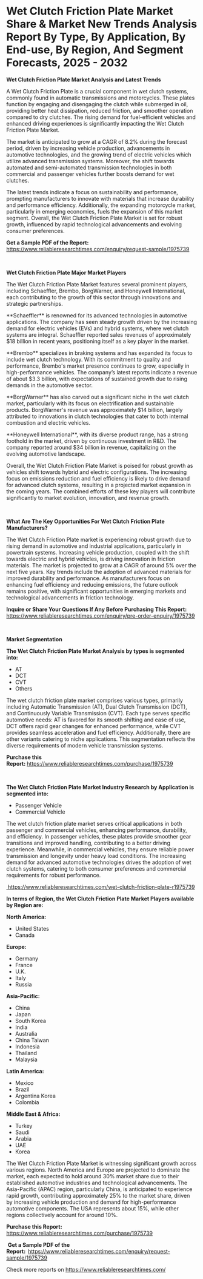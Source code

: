 <p><h1>Wet Clutch Friction Plate Market Share & Market New Trends Analysis Report By Type, By Application, By End-use, By Region, And Segment Forecasts, 2025 - 2032</h1></p><p><strong>Wet Clutch Friction Plate Market Analysis and Latest Trends</strong></p>
<p><p>A Wet Clutch Friction Plate is a crucial component in wet clutch systems, commonly found in automatic transmissions and motorcycles. These plates function by engaging and disengaging the clutch while submerged in oil, providing better heat dissipation, reduced friction, and smoother operation compared to dry clutches. The rising demand for fuel-efficient vehicles and enhanced driving experiences is significantly impacting the Wet Clutch Friction Plate Market.</p><p>The market is anticipated to grow at a CAGR of 8.2% during the forecast period, driven by increasing vehicle production, advancements in automotive technologies, and the growing trend of electric vehicles which utilize advanced transmission systems. Moreover, the shift towards automated and semi-automated transmission technologies in both commercial and passenger vehicles further boosts demand for wet clutches. </p><p>The latest trends indicate a focus on sustainability and performance, prompting manufacturers to innovate with materials that increase durability and performance efficiency. Additionally, the expanding motorcycle market, particularly in emerging economies, fuels the expansion of this market segment. Overall, the Wet Clutch Friction Plate Market is set for robust growth, influenced by rapid technological advancements and evolving consumer preferences.</p></p>
<p><strong>Get a Sample PDF of the Report:&nbsp;</strong> <a href="https://www.reliableresearchtimes.com/enquiry/request-sample/1975739?utm_campaign=2646&utm_medium=2&utm_source=Github&utm_content=ia&utm_term=31032025&utm_id=wet-clutch-friction-plate">https://www.reliableresearchtimes.com/enquiry/request-sample/1975739</a></p>
<p>&nbsp;</p>
<p><strong>Wet Clutch Friction Plate Major Market Players</strong></p>
<p><p>The Wet Clutch Friction Plate Market features several prominent players, including Schaeffler, Brembo, BorgWarner, and Honeywell International, each contributing to the growth of this sector through innovations and strategic partnerships.</p><p>**Schaeffler** is renowned for its advanced technologies in automotive applications. The company has seen steady growth driven by the increasing demand for electric vehicles (EVs) and hybrid systems, where wet clutch systems are integral. Schaeffler reported sales revenues of approximately $18 billion in recent years, positioning itself as a key player in the market.</p><p>**Brembo** specializes in braking systems and has expanded its focus to include wet clutch technology. With its commitment to quality and performance, Brembo's market presence continues to grow, especially in high-performance vehicles. The company’s latest reports indicate a revenue of about $3.3 billion, with expectations of sustained growth due to rising demands in the automotive sector.</p><p>**BorgWarner** has also carved out a significant niche in the wet clutch market, particularly with its focus on electrification and sustainable products. BorgWarner's revenue was approximately $14 billion, largely attributed to innovations in clutch technologies that cater to both internal combustion and electric vehicles.</p><p>**Honeywell International**, with its diverse product range, has a strong foothold in the market, driven by continuous investment in R&D. The company reported around $34 billion in revenue, capitalizing on the evolving automotive landscape.</p><p>Overall, the Wet Clutch Friction Plate Market is poised for robust growth as vehicles shift towards hybrid and electric configurations. The increasing focus on emissions reduction and fuel efficiency is likely to drive demand for advanced clutch systems, resulting in a projected market expansion in the coming years. The combined efforts of these key players will contribute significantly to market evolution, innovation, and revenue growth.</p></p>
<p>&nbsp;</p>
<p><strong>What Are The Key Opportunities For Wet Clutch Friction Plate Manufacturers?</strong></p>
<p><p>The Wet Clutch Friction Plate market is experiencing robust growth due to rising demand in automotive and industrial applications, particularly in powertrain systems. Increasing vehicle production, coupled with the shift towards electric and hybrid vehicles, is driving innovation in friction materials. The market is projected to grow at a CAGR of around 5% over the next five years. Key trends include the adoption of advanced materials for improved durability and performance. As manufacturers focus on enhancing fuel efficiency and reducing emissions, the future outlook remains positive, with significant opportunities in emerging markets and technological advancements in friction technology.</p></p>
<p><strong>Inquire or Share Your Questions If Any Before Purchasing This Report:</strong> <a href="https://www.reliableresearchtimes.com/enquiry/pre-order-enquiry/1975739?utm_campaign=2646&utm_medium=2&utm_source=Github&utm_content=ia&utm_term=31032025&utm_id=wet-clutch-friction-plate">https://www.reliableresearchtimes.com/enquiry/pre-order-enquiry/1975739</a></p>
<p>&nbsp;</p>
<p><strong>Market Segmentation</strong></p>
<p><strong>The Wet Clutch Friction Plate Market Analysis by types is segmented into:</strong></p>
<p><ul><li>AT</li><li>DCT</li><li>CVT</li><li>Others</li></ul></p>
<p><p>The wet clutch friction plate market comprises various types, primarily including Automatic Transmission (AT), Dual Clutch Transmission (DCT), and Continuously Variable Transmission (CVT). Each type serves specific automotive needs: AT is favored for its smooth shifting and ease of use, DCT offers rapid gear changes for enhanced performance, while CVT provides seamless acceleration and fuel efficiency. Additionally, there are other variants catering to niche applications. This segmentation reflects the diverse requirements of modern vehicle transmission systems.</p></p>
<p><strong>Purchase this Report:&nbsp;</strong><a href="https://www.reliableresearchtimes.com/purchase/1975739?utm_campaign=2646&utm_medium=2&utm_source=Github&utm_content=ia&utm_term=31032025&utm_id=wet-clutch-friction-plate">https://www.reliableresearchtimes.com/purchase/1975739</a></p>
<p>&nbsp;</p>
<p><strong>The Wet Clutch Friction Plate Market Industry Research by Application is segmented into:</strong></p>
<p><ul><li>Passenger Vehicle</li><li>Commercial Vehicle</li></ul></p>
<p><p>The wet clutch friction plate market serves critical applications in both passenger and commercial vehicles, enhancing performance, durability, and efficiency. In passenger vehicles, these plates provide smoother gear transitions and improved handling, contributing to a better driving experience. Meanwhile, in commercial vehicles, they ensure reliable power transmission and longevity under heavy load conditions. The increasing demand for advanced automotive technologies drives the adoption of wet clutch systems, catering to both consumer preferences and commercial requirements for robust performance.</p></p>
<p><a href="https://www.reliableresearchtimes.com/wet-clutch-friction-plate-r1975739?utm_campaign=2646&utm_medium=2&utm_source=Github&utm_content=ia&utm_term=31032025&utm_id=wet-clutch-friction-plate">&nbsp;https://www.reliableresearchtimes.com/wet-clutch-friction-plate-r1975739</a></p>
<p><strong>In terms of Region, the Wet Clutch Friction Plate Market Players available by Region are:</strong></p>
<p>
    <p> <strong> North America: </strong>
        <ul>
            <li>United States</li>
            <li>Canada</li>
        </ul>
        </p> 
    <p> <strong> Europe: </strong>
        <ul>
            <li>Germany</li>
            <li>France</li>
            <li>U.K.</li>
            <li>Italy</li>
            <li>Russia</li>
        </ul>
        </p> 
    <p> <strong> Asia-Pacific: </strong>
        <ul>
            <li>China</li>
            <li>Japan</li>
            <li>South Korea</li>
            <li>India</li>
            <li>Australia</li>
            <li>China Taiwan</li>
            <li>Indonesia</li>
            <li>Thailand</li>
            <li>Malaysia</li>
        </ul>
        </p> 
    <p> <strong> Latin America: </strong>
        <ul>
            <li>Mexico</li>
            <li>Brazil</li>
            <li>Argentina Korea</li>
            <li>Colombia</li>
        </ul>
        </p> 
    <p> <strong> Middle East & Africa: </strong>
        <ul>
            <li>Turkey</li>
            <li>Saudi</li>
            <li>Arabia</li>
            <li>UAE</li>
            <li>Korea</li>
        </ul>
    </p>
    </p>
<p><p>The Wet Clutch Friction Plate Market is witnessing significant growth across various regions. North America and Europe are projected to dominate the market, each expected to hold around 30% market share due to their established automotive industries and technological advancements. The Asia-Pacific (APAC) region, particularly China, is anticipated to experience rapid growth, contributing approximately 25% to the market share, driven by increasing vehicle production and demand for high-performance automotive components. The USA represents about 15%, while other regions collectively account for around 10%.</p></p>
<p><strong>Purchase this Report: </strong><a href="https://www.reliableresearchtimes.com/purchase/1975739?utm_campaign=2646&utm_medium=2&utm_source=Github&utm_content=ia&utm_term=31032025&utm_id=wet-clutch-friction-plate">https://www.reliableresearchtimes.com/purchase/1975739</a></p>
<p>&nbsp;<strong>Get a Sample PDF of the Report:&nbsp;&nbsp;</strong><a href="https://www.reliableresearchtimes.com/enquiry/request-sample/1975739?utm_campaign=2646&utm_medium=2&utm_source=Github&utm_content=ia&utm_term=31032025&utm_id=wet-clutch-friction-plate">https://www.reliableresearchtimes.com/enquiry/request-sample/1975739</a></p>
<p><strong></strong></p>
<p>Check more reports on <a href="https://www.reliableresearchtimes.com/?utm_campaign=2646&utm_medium=2&utm_source=Github&utm_content=ia&utm_term=31032025&utm_id=wet-clutch-friction-plate">https://www.reliableresearchtimes.com/</a></p>